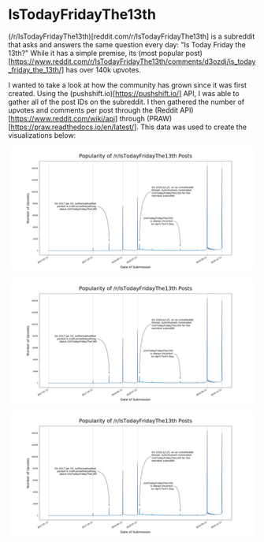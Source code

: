 # IsTodayFridayThe13th

(/r/IsTodayFridayThe13th)[reddit.com/r/IsTodayFridayThe13th] is a subreddit that asks and answers the same question every day: "Is Today Friday the 13th?" While it has a simple premise, its (most popular post)[https://www.reddit.com/r/IsTodayFridayThe13th/comments/d3ozdj/is_today_friday_the_13th/] has over 140k upvotes.

I wanted to take a look at how the community has grown since it was first created. Using the (pushshift.io)[https://pushshift.io/] API, I was able to gather all of the post IDs on the subreddit. I then gathered the number of upvotes and comments per post through the (Reddit API)[https://www.reddit.com/wiki/api] through (PRAW)[https://praw.readthedocs.io/en/latest/]. This data was used to create the visualizations below:

![./IsTodayFridayThe13thUpvotes.png](https://raw.githubusercontent.com/francislin96/IsTodayFridayThe13th/master/IsTodayFridayThe13thUpvotes.png)

![./IsTodayFridayThe13thComments.png](https://raw.githubusercontent.com/francislin96/IsTodayFridayThe13th/master/IsTodayFridayThe13thUpvotes.png)

![./IsTodayFridayThe13thSubscribers.png](https://raw.githubusercontent.com/francislin96/IsTodayFridayThe13th/master/IsTodayFridayThe13thUpvotes.png)